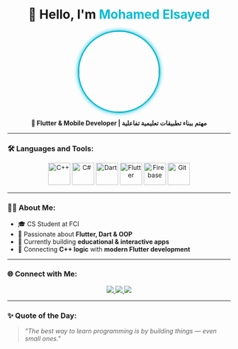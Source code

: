 <h1 align="center">👋 Hello, I'm <span style="color:#00bcd4;">Mohamed Elsayed</span></h1>

<p align="center">
  <img src="https://i.ibb.co/nqfvYnq6/460824246-2305995099746499-634155927861194479-n-1.png" 
       width="180" 
       style="border-radius: 50%; border: 3px solid #00bcd4; box-shadow: 0 0 10px #00bcd4;" />
</p>

<p align="center">
  <b>💙 Flutter & Mobile Developer | مهتم ببناء تطبيقات تعليمية تفاعلية</b>
</p>

---

### 🛠️ Languages and Tools:
<p align="center">
  <img src="https://cdn.jsdelivr.net/gh/devicons/devicon/icons/cplusplus/cplusplus-original.svg" width="50" title="C++"/>
  <img src="https://cdn.jsdelivr.net/gh/devicons/devicon/icons/csharp/csharp-original.svg" width="50" title="C#"/>
  <img src="https://cdn.jsdelivr.net/gh/devicons/devicon/icons/dart/dart-original.svg" width="50" title="Dart"/>
  <img src="https://cdn.jsdelivr.net/gh/devicons/devicon/icons/flutter/flutter-original.svg" width="50" title="Flutter"/>
  <img src="https://cdn.jsdelivr.net/gh/devicons/devicon/icons/firebase/firebase-plain.svg" width="50" title="Firebase"/>
  <img src="https://cdn.jsdelivr.net/gh/devicons/devicon/icons/git/git-original.svg" width="50" title="Git"/>
</p>

---

### 👨‍💻 About Me:
- 🎓 CS Student at FCI  
- 💙 Passionate about **Flutter, Dart & OOP**  
- 🚀 Currently building **educational & interactive apps**  
- 🧠 Connecting **C++ logic** with **modern Flutter development**

---

### 🌐 Connect with Me:
<p align="center">
  <a href="mailto:moo2244a@gmail.com">
    <img src="https://img.shields.io/badge/Gmail-D14836?style=for-the-badge&logo=gmail&logoColor=white"/>
  </a>
  <a href="https://www.linkedin.com/in/mohamed-sayed-6317ba34b">
    <img src="https://img.shields.io/badge/LinkedIn-0077b5?style=for-the-badge&logo=linkedin&logoColor=white"/>
  </a>
  <a href="https://www.facebook.com/mhmd.alsydhsn.5565352">
    <img src="https://img.shields.io/badge/Facebook-1877f2?style=for-the-badge&logo=facebook&logoColor=white"/>
  </a>
</p>

---

### ✨ Quote of the Day:
> *"The best way to learn programming is by building things — even small ones."*
